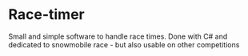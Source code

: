 # Race-timer
Small and simple software to handle race times. Done with C# and dedicated to snowmobile race - but also usable on other competitions
